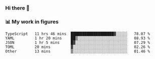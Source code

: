 ### Hi there 👋

### 📊 My work in figures

<!--START_SECTION:waka-->

```text
TypeScript   11 hrs 46 mins  ███████████████████▓░░░░░   78.07 %
YAML         1 hr 20 mins    ██▒░░░░░░░░░░░░░░░░░░░░░░   08.93 %
JSON         1 hr 5 mins     █▓░░░░░░░░░░░░░░░░░░░░░░░   07.29 %
TOML         20 mins         ▓░░░░░░░░░░░░░░░░░░░░░░░░   02.26 %
Other        13 mins         ▒░░░░░░░░░░░░░░░░░░░░░░░░   01.46 %
```

<!--END_SECTION:waka-->

